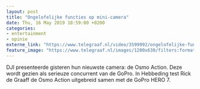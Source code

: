 ```yaml
---
layout: post
title: "Ongelofelijke functies op mini-camera"
date: Thu, 16 May 2019 18:59:00 +0200
categories: 
- entertainment 
- opinie 
externe_link: "https://www.telegraaf.nl/video/3599992/ongelofelijke-functies-op-mini-camera"
feature_image: "https://www.telegraaf.nl/images/1200x630/filters:format(jpeg):quality(80)/cdn-kiosk-api.telegraaf.nl/bd34c26a-7819-11e9-bdd0-02d1dbdc35d1.jpg"
---
```


<p class="intro">DJI presenteerde gisteren hun nieuwste camera: de Osmo Action. Deze wordt gezien als serieuze concurrent van de GoPro. In Hebbeding test Rick de Graaff de Osmo Action uitgebreid samen met de GoPro HERO 7.</p>
